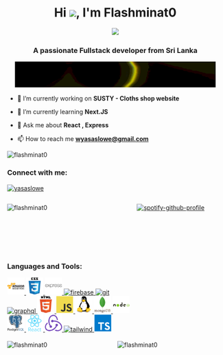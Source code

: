 <h1 align="center">Hi <img src="https://raw.githubusercontent.com/MartinHeinz/MartinHeinz/master/wave.gif" width="30px">,
I'm Flashminat0</h1>
<p align="center">
  <img src="https://c.tenor.com/MGRypjLNg1AAAAAM/naruto-minato.gif" />
</p>
<h3 align="center">A passionate Fullstack developer from Sri Lanka</h3>
<p align="center">
   <img src="https://github.com/Flashminat0/Flashminat0/blob/89891e1befe9383d86b82a803220380bfbdf8987/standard.gif" />
</p>

- 🔭 I’m currently working on **SUSTY - Cloths shop website**

- 🌱 I’m currently learning **Next.JS**

- 💬 Ask me about **React , Express**

- 📫 How to reach me **wyasaslowe@gmail.com**

<p align="left"> <img src="https://komarev.com/ghpvc/?username=flashminat0&label=Profile%20views&color=5f24cc&style=flat-square" alt="flashminat0" /> </p>


<h3 align="left">Connect with me:</h3>
<p align="left">
<a href="https://linkedin.com/in/yasaslowe" target="blank"><img align="center" src="https://raw.githubusercontent.com/rahuldkjain/github-profile-readme-generator/master/src/images/icons/Social/linked-in-alt.svg" alt="yasaslowe" height="30" width="40" /></a>
</p>

<div style="display: grid;
grid-template-columns: repeat(5, 1fr);
grid-template-rows: repeat(5, 1fr);
grid-column-gap: 0px;
grid-row-gap: 0px;">
<div style="grid-area: 1 / 1 / 3 / 4; ">
<p><img align="left" src="https://github-readme-stats.vercel.app/api/top-langs?username=flashminat0&show_icons=true&theme=dark&locale=en&layout=compact" alt="flashminat0" />
</div>
<div style="grid-area: 3 / 1 / 6 / 4;">
<h3>Languages and Tools:</h3>
<a href="https://aws.amazon.com" target="_blank" rel="noreferrer"><img src="https://raw.githubusercontent.com/devicons/devicon/master/icons/amazonwebservices/amazonwebservices-original-wordmark.svg" alt="aws" width="40" height="40"/> </a> 
<a href="https://www.w3schools.com/css/" target="_blank" rel="noreferrer"><img src="https://raw.githubusercontent.com/devicons/devicon/master/icons/css3/css3-original-wordmark.svg" alt="css3" width="40" height="40"/> </a> 
<a href="https://expressjs.com" target="_blank" rel="noreferrer"><img src="https://raw.githubusercontent.com/devicons/devicon/master/icons/express/express-original-wordmark.svg" alt="express" width="40" height="40"/> </a> 
<a href="https://firebase.google.com/" target="_blank" rel="noreferrer"><img src="https://www.vectorlogo.zone/logos/firebase/firebase-icon.svg" alt="firebase" width="40" height="40"/> </a> 
<a href="https://git-scm.com/" target="_blank" rel="noreferrer"><img src="https://www.vectorlogo.zone/logos/git-scm/git-scm-icon.svg" alt="git" width="40" height="40"/> </a> 
<a href="https://graphql.org" target="_blank" rel="noreferrer"><img src="https://www.vectorlogo.zone/logos/graphql/graphql-icon.svg" alt="graphql" width="40" height="40"/> </a> 
<a href="https://www.w3.org/html/" target="_blank" rel="noreferrer"><img src="https://raw.githubusercontent.com/devicons/devicon/master/icons/html5/html5-original-wordmark.svg" alt="html5" width="40" height="40"/> </a> 
<a href="https://developer.mozilla.org/en-US/docs/Web/JavaScript" target="_blank" rel="noreferrer"><img src="https://raw.githubusercontent.com/devicons/devicon/master/icons/javascript/javascript-original.svg" alt="javascript" width="40" height="40"/> </a> 
<a href="https://www.linux.org/" target="_blank" rel="noreferrer"><img src="https://raw.githubusercontent.com/devicons/devicon/master/icons/linux/linux-original.svg" alt="linux" width="40" height="40"/> </a> 
<a href="https://www.mongodb.com/" target="_blank" rel="noreferrer"><img src="https://raw.githubusercontent.com/devicons/devicon/master/icons/mongodb/mongodb-original-wordmark.svg" alt="mongodb" width="40" height="40"/> </a> 
<a href="https://nodejs.org" target="_blank" rel="noreferrer"><img src="https://raw.githubusercontent.com/devicons/devicon/master/icons/nodejs/nodejs-original-wordmark.svg" alt="nodejs" width="40" height="40"/> </a> 
<a href="https://www.postgresql.org" target="_blank" rel="noreferrer"><img src="https://raw.githubusercontent.com/devicons/devicon/master/icons/postgresql/postgresql-original-wordmark.svg" alt="postgresql" width="40" height="40"/> </a> 
<a href="https://reactjs.org/" target="_blank" rel="noreferrer"><img src="https://raw.githubusercontent.com/devicons/devicon/master/icons/react/react-original-wordmark.svg" alt="react" width="40" height="40"/> </a> 
<a href="https://redux.js.org" target="_blank" rel="noreferrer"><img src="https://raw.githubusercontent.com/devicons/devicon/master/icons/redux/redux-original.svg" alt="redux" width="40" height="40"/> </a> 
<a href="https://tailwindcss.com/" target="_blank" rel="noreferrer"><img src="https://www.vectorlogo.zone/logos/tailwindcss/tailwindcss-icon.svg" alt="tailwind" width="40" height="40"/> </a> 
<a href="https://www.typescriptlang.org/" target="_blank" rel="noreferrer"><img src="https://raw.githubusercontent.com/devicons/devicon/master/icons/typescript/typescript-original.svg" alt="typescript" width="40" height="40"/> </a>
</div>

<div style="grid-area: 1 / 4 / 6 / 6; ">

[![spotify-github-profile](https://spotify-github-profile.vercel.app/api/view?uid=31sgqh6byvb453iq56lij7uhizwi&cover_image=true&theme=default&bar_color=53b14f&bar_color_cover=true)](https://spotify-github-profile.vercel.app/api/view?uid=31sgqh6byvb453iq56lij7uhizwi&redirect=true)

</div>
</div> 

<br>
<div style="display: grid;
grid-template-columns: repeat(2, 1fr);
grid-template-rows: 1fr;
grid-column-gap: 0px;
grid-row-gap: 0px;
grid-gap: 10px;">
<div style="grid-area: 1 / 1 / 2 / 2;">
<img align="center" src="https://github-readme-stats.vercel.app/api?username=flashminat0&show_icons=true&theme=dark&locale=en" alt="flashminat0" />
</div>
<div style="grid-area: 1 / 2 / 2 / 3;">
<img align="center" src="https://github-readme-streak-stats.herokuapp.com/?user=flashminat0&theme=dark" alt="flashminat0" />
</div>
</div>

